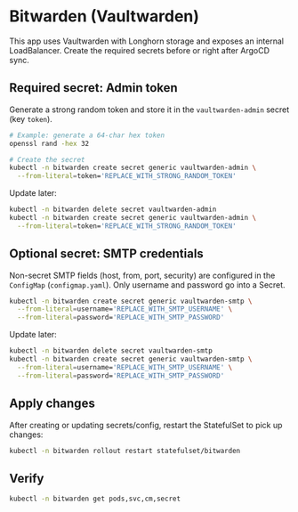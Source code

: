# Bitwarden (Vaultwarden)

This app uses Vaultwarden with Longhorn storage and exposes an internal LoadBalancer. Create the required secrets before or right after ArgoCD sync.

## Required secret: Admin token

Generate a strong random token and store it in the `vaultwarden-admin` secret (key `token`).

```bash
# Example: generate a 64-char hex token
openssl rand -hex 32

# Create the secret
kubectl -n bitwarden create secret generic vaultwarden-admin \
  --from-literal=token='REPLACE_WITH_STRONG_RANDOM_TOKEN'
```

Update later:
```bash
kubectl -n bitwarden delete secret vaultwarden-admin
kubectl -n bitwarden create secret generic vaultwarden-admin \
  --from-literal=token='REPLACE_WITH_STRONG_RANDOM_TOKEN'
```

## Optional secret: SMTP credentials

Non-secret SMTP fields (host, from, port, security) are configured in the `ConfigMap` (`configmap.yaml`). Only username and password go into a Secret.

```bash
kubectl -n bitwarden create secret generic vaultwarden-smtp \
  --from-literal=username='REPLACE_WITH_SMTP_USERNAME' \
  --from-literal=password='REPLACE_WITH_SMTP_PASSWORD'
```

Update later:
```bash
kubectl -n bitwarden delete secret vaultwarden-smtp
kubectl -n bitwarden create secret generic vaultwarden-smtp \
  --from-literal=username='REPLACE_WITH_SMTP_USERNAME' \
  --from-literal=password='REPLACE_WITH_SMTP_PASSWORD'
```

## Apply changes

After creating or updating secrets/config, restart the StatefulSet to pick up changes:
```bash
kubectl -n bitwarden rollout restart statefulset/bitwarden
```

## Verify
```bash
kubectl -n bitwarden get pods,svc,cm,secret
```
